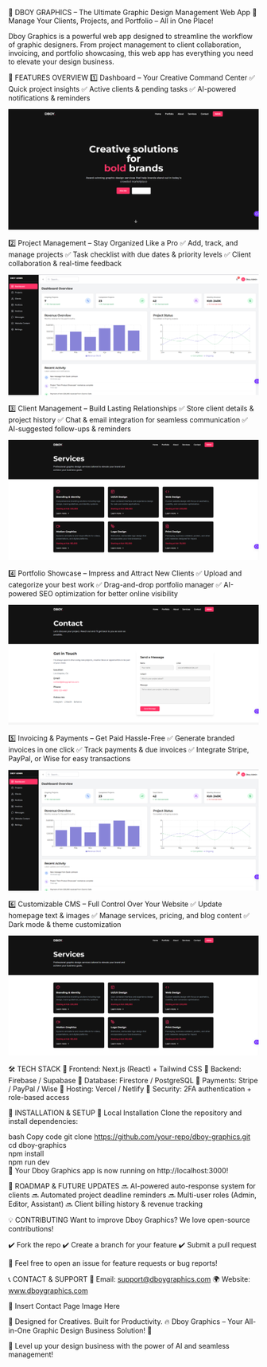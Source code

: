 🎨 DBOY GRAPHICS – The Ultimate Graphic Design Management Web App
🚀 Manage Your Clients, Projects, and Portfolio – All in One Place!

Dboy Graphics is a powerful web app designed to streamline the workflow of graphic designers. From project management to client collaboration, invoicing, and portfolio showcasing, this web app has everything you need to elevate your design business.

🌟 FEATURES OVERVIEW
1️⃣ Dashboard – Your Creative Command Center
✅ Quick project insights
✅ Active clients & pending tasks
✅ AI-powered notifications & reminders

![Platform Overview](public/assets/2.png)

2️⃣ Project Management – Stay Organized Like a Pro
✅ Add, track, and manage projects
✅ Task checklist with due dates & priority levels
✅ Client collaboration & real-time feedback

![Platform Overview](public/assets/5.png)

3️⃣ Client Management – Build Lasting Relationships
✅ Store client details & project history
✅ Chat & email integration for seamless communication
✅ AI-suggested follow-ups & reminders

![Platform Overview](public/assets/3.png)

4️⃣ Portfolio Showcase – Impress and Attract New Clients
✅ Upload and categorize your best work
✅ Drag-and-drop portfolio manager
✅ AI-powered SEO optimization for better online visibility

![Platform Overview](public/assets/4.png)

5️⃣ Invoicing & Payments – Get Paid Hassle-Free
✅ Generate branded invoices in one click
✅ Track payments & due invoices
✅ Integrate Stripe, PayPal, or Wise for easy transactions

![Platform Overview](public/assets/5.png)

6️⃣ Customizable CMS – Full Control Over Your Website
✅ Update homepage text & images
✅ Manage services, pricing, and blog content
✅ Dark mode & theme customization

![Platform Overview](public/assets/3.png)

🛠 TECH STACK
🔹 Frontend: Next.js (React) + Tailwind CSS
🔹 Backend: Firebase / Supabase
🔹 Database: Firestore / PostgreSQL
🔹 Payments: Stripe / PayPal / Wise
🔹 Hosting: Vercel / Netlify
🔹 Security: 2FA authentication + role-based access

📌 INSTALLATION & SETUP
🔧 Local Installation
Clone the repository and install dependencies:

bash
Copy code
git clone https://github.com/your-repo/dboy-graphics.git  
cd dboy-graphics  
npm install  
npm run dev  
🚀 Your Dboy Graphics app is now running on http://localhost:3000!

🚀 ROADMAP & FUTURE UPDATES
🔜 AI-powered auto-response system for clients
🔜 Automated project deadline reminders
🔜 Multi-user roles (Admin, Editor, Assistant)
🔜 Client billing history & revenue tracking

💡 CONTRIBUTING
Want to improve Dboy Graphics? We love open-source contributions!

✔️ Fork the repo
✔️ Create a branch for your feature
✔️ Submit a pull request

💬 Feel free to open an issue for feature requests or bug reports!

📞 CONTACT & SUPPORT
📧 Email: support@dboygraphics.com
🌍 Website: www.dboygraphics.com

📸 Insert Contact Page Image Here

🎨 Designed for Creatives. Built for Productivity.
🔥 Dboy Graphics – Your All-in-One Graphic Design Business Solution! 🚀

💎 Level up your design business with the power of AI and seamless management!